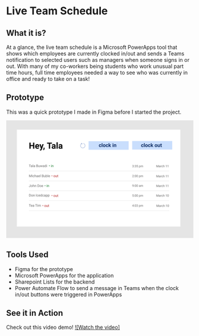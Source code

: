 # Live Team Schedule

## What it is?
At a glance, the live team schedule is a Microsoft PowerApps tool that shows which employees are currently clocked in/out and sends a Teams notification to selected users such as managers when someone signs in or out. With many of my co-workers being students who work unusual part time hours, full time employees needed a way to see who was currently in office and ready to take on a task!

## Prototype
This was a quick prototype I made in Figma before I started the project.
<p align="center">
  <img src="picture.png" alt="Prototype Image" width="738">
</p>

## Tools Used
* Figma for the prototype
* Microsoft PowerApps for the application
* Sharepoint Lists for the backend
* Power Automate Flow to send a message in Teams when the clock in/out buttons were triggered in PowerApps

## See it in Action
Check out this video demo!
[![Watch the video]](https://www.youtube.com/watch?v=yJAmyP3cJcY)
